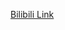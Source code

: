 [Bilibili Link](https://www.bilibili.com/video/BV13T4y1g7Bz/?spm_id_from=333.788.videopod.episodes&vd_source=c801aa3fac0e6e97b0df71f74a8b25bd&__readwiseLocation=)